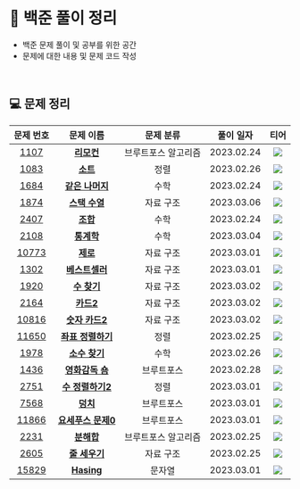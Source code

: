 # 🍪 백준 풀이 정리
* 백준 문제 풀이 및 공부를 위한 공간
* 문제에 대한 내용 및 문제 코드 작성

<br/>

## 💻 문제 정리 

|문제 번호|문제 이름|문제 분류|풀이 일자|티어|
|:------:|:---:|:---:|:---:|:---:|
|[1107](https://www.acmicpc.net/problem/1107)|[**리모컨**](https://github.com/alg0r1thmm/Baekjoon_Study/tree/main/%EB%B8%8C%EB%A3%A8%ED%8A%B8%ED%8F%AC%EC%8A%A4%20%EC%95%8C%EA%B3%A0%EB%A6%AC%EC%A6%98/%EB%A6%AC%EB%AA%A8%EC%BB%A8%20(1107%EB%B2%88))|브루트포스 알고리즘|2023.02.24|<img src = "https://static.solved.ac/tier_small/11.svg">|
|[1083](https://www.acmicpc.net/problem/1083)|[**소트**](https://github.com/alg0r1thmm/Baekjoon_Study/tree/main/%EC%A0%95%EB%A0%AC/%EC%86%8C%ED%8A%B8%20(1083%EB%B2%88))|정렬|2023.02.26|<img src = "https://static.solved.ac/tier_small/11.svg">|<img src="https://static.solved.ac/tier_small/11.svg">|
[1684](https://www.acmicpc.net/problem/1684)|[**같은 나머지**](https://github.com/alg0r1thmm/Baekjoon_Study/tree/main/%EC%88%98%ED%95%99/%EA%B0%99%EC%9D%80%20%EB%82%98%EB%A8%B8%EC%A7%80%20(1684%EB%B2%88))|수학|2023.02.24|<img src = "https://static.solved.ac/tier_small/11.svg">|
|[1874](https://www.acmicpc.net/problem/1874)|[**스택 수열**](https://github.com/alg0r1thmm/Baekjoon_Study/tree/main/%EC%9E%90%EB%A3%8C%20%EA%B5%AC%EC%A1%B0/%EC%8A%A4%ED%83%9D%20%EC%88%98%EC%97%B4%20(1874%EB%B2%88))|자료 구조|2023.03.06|<img src = "https://static.solved.ac/tier_small/9.svg">|
|[2407](https://www.acmicpc.net/problem/2407)|[**조합**](https://github.com/alg0r1thmm/Baekjoon_Study/tree/main/%EC%88%98%ED%95%99/%EC%A1%B0%ED%95%A9%20(2407%EB%B2%88))|수학|2023.02.24|<img src = "https://static.solved.ac/tier_small/8.svg">|
|[2108](https://www.acmicpc.net/problem/2108)|[**통계학**](https://github.com/alg0r1thmm/Baekjoon_Study/tree/main/%EC%88%98%ED%95%99/%ED%86%B5%EA%B3%84%ED%95%99%20(2108%EB%B2%88))|수학|2023.03.04|<img src = "https://static.solved.ac/tier_small/8.svg">|
|[10773](https://www.acmicpc.net/problem/10773)|[**제로**](https://github.com/alg0r1thmm/Baekjoon_Study/tree/main/%EC%9E%90%EB%A3%8C%20%EA%B5%AC%EC%A1%B0/%EC%A0%9C%EB%A1%9C%20(10773%EB%B2%88))|자료 구조|2023.03.01|<img src = "https://static.solved.ac/tier_small/7.svg">|
|[1302](https://www.acmicpc.net/problem/1302)|[**베스트셀러**](https://github.com/alg0r1thmm/Baekjoon_Study/tree/main/%EC%A0%95%EB%A0%AC/%EB%B2%A0%EC%8A%A4%ED%8A%B8%EC%85%80%EB%9F%AC%20(1302%EB%B2%88))|자료 구조|2023.03.01|<img src = "https://static.solved.ac/tier_small/7.svg">|
|[1920](https://www.acmicpc.net/problem/1920)|[**수 찾기**](https://github.com/alg0r1thmm/Baekjoon_Study/tree/main/%EC%9E%90%EB%A3%8C%20%EA%B5%AC%EC%A1%B0/%EC%88%98%20%EC%B0%BE%EA%B8%B0%20(1920%EB%B2%88))|자료 구조|2023.03.02|<img src = "https://static.solved.ac/tier_small/7.svg">|
|[2164](https://www.acmicpc.net/problem/2164)|[**카드2**](https://github.com/alg0r1thmm/Baekjoon_Study/tree/main/%EC%9E%90%EB%A3%8C%20%EA%B5%AC%EC%A1%B0/%EC%B9%B4%EB%93%9C2%20(2164%EB%B2%88))|자료 구조|2023.03.02|<img src = "https://static.solved.ac/tier_small/7.svg">|
|[10816](https://www.acmicpc.net/problem/10816)|[**숫자 카드2**](https://github.com/alg0r1thmm/Baekjoon_Study/tree/main/%EC%9E%90%EB%A3%8C%20%EA%B5%AC%EC%A1%B0/%EC%88%AB%EC%9E%90%20%EC%B9%B4%EB%93%9C2%20(10816%EB%B2%88))|자료 구조|2023.03.02|<img src = "https://static.solved.ac/tier_small/7.svg">|
|[11650](https://www.acmicpc.net/problem/11650)|[**좌표 정렬하기**](https://github.com/alg0r1thmm/Baekjoon_Study/tree/main/%EC%A0%95%EB%A0%AC/%EC%A2%8C%ED%91%9C%20%EC%A0%95%EB%A0%AC%ED%95%98%EA%B8%B0%20(11650%EB%B2%88))|정렬|2023.02.25|<img src = "https://static.solved.ac/tier_small/6.svg">|
|[1978](https://www.acmicpc.net/problem/1978)|[**소수 찾기**](https://github.com/alg0r1thmm/Baekjoon_Study/tree/main/%EC%88%98%ED%95%99/%EC%86%8C%EC%88%98%20%EC%B0%BE%EA%B8%B0%20(1978%EB%B2%88))|수학|2023.02.26|<img src = "https://static.solved.ac/tier_small/6.svg">|
|[1436](https://www.acmicpc.net/problem/1436)|[**영화감독 숌**](https://github.com/alg0r1thmm/Baekjoon_Study/tree/main/%EB%B8%8C%EB%A3%A8%ED%8A%B8%ED%8F%AC%EC%8A%A4%20%EC%95%8C%EA%B3%A0%EB%A6%AC%EC%A6%98/%EC%98%81%ED%99%94%EA%B0%90%EB%8F%85%20%EC%88%8C%20(1436%EB%B2%88))|브루트포스|2023.02.28|<img src = "https://static.solved.ac/tier_small/6.svg">|
|[2751](https://www.acmicpc.net/problem/2751)|[**수 정렬하기2**](https://github.com/alg0r1thmm/Baekjoon_Study/tree/main/%EC%A0%95%EB%A0%AC/%EC%88%98%20%EC%A0%95%EB%A0%AC%ED%95%98%EA%B8%B02%20(2751%EB%B2%88))|정렬|2023.03.01|<img src = "https://static.solved.ac/tier_small/6.svg">|
|[7568](https://www.acmicpc.net/problem/7568)|[**덩치**](https://github.com/alg0r1thmm/Baekjoon_Study/tree/main/%EB%B8%8C%EB%A3%A8%ED%8A%B8%ED%8F%AC%EC%8A%A4%20%EC%95%8C%EA%B3%A0%EB%A6%AC%EC%A6%98/%EB%8D%A9%EC%B9%98%20(7568%EB%B2%88))|브루트포스|2023.03.01|<img src = "https://static.solved.ac/tier_small/6.svg">|
|[11866](https://www.acmicpc.net/problem/11866)|[**요세푸스 문제0**](https://github.com/alg0r1thmm/Baekjoon_Study/tree/main/%EC%9E%90%EB%A3%8C%20%EA%B5%AC%EC%A1%B0/%EC%9A%94%EC%84%B8%ED%91%B8%EC%8A%A4%20%EB%AC%B8%EC%A0%9C0%20(11866%EB%B2%88))|브루트포스|2023.03.01|<img src = "https://static.solved.ac/tier_small/6.svg">|
|[2231](https://www.acmicpc.net/problem/2231)|[**분해합**](https://github.com/alg0r1thmm/Baekjoon_Study/tree/main/%EB%B8%8C%EB%A3%A8%ED%8A%B8%ED%8F%AC%EC%8A%A4%20%EC%95%8C%EA%B3%A0%EB%A6%AC%EC%A6%98/%EB%B6%84%ED%95%B4%ED%95%A9%20(2231%EB%B2%88))|브루트포스 알고리즘|2023.02.25|<img src = "https://static.solved.ac/tier_small/4.svg">|
|[2605](https://www.acmicpc.net/problem/2605)|[**줄 세우기**](https://github.com/alg0r1thmm/Baekjoon_Study/tree/main/%EC%9E%90%EB%A3%8C%20%EA%B5%AC%EC%A1%B0/%EC%A4%84%20%EC%84%B8%EC%9A%B0%EA%B8%B0%20(2605%EB%B2%88))|자료 구조|2023.02.25|<img src = "https://static.solved.ac/tier_small/4.svg">|
|[15829](https://www.acmicpc.net/problem/15829)|[**Hasing**](https://github.com/alg0r1thmm/Baekjoon_Study/tree/main/%EB%AC%B8%EC%9E%90%EC%97%B4/Hasing%20(15892%EB%B2%88))|문자열|2023.03.01|<img src = "https://static.solved.ac/tier_small/4.svg">|

